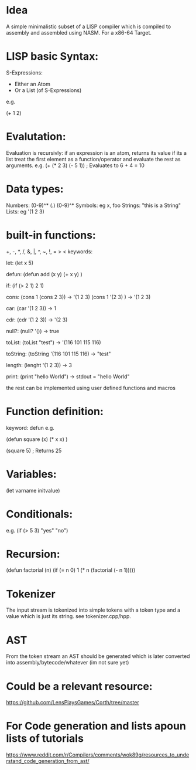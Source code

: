 # Idea

A simple minimalistic subset of a LISP compiler which is compiled to assembly and assembled using NASM.
For a x86-64 Target.

# LISP basic Syntax:

S-Expressions:
- Either an Atom
- Or a List (of S-Expressions)

e.g.

(+ 1 2)

# Evalutation:

Evaluation is recursivly:
if an expression is an atom, returns its value
if its a list treat the first element as a function/operator and evaluate the rest as arguments.
e.g.
(+ (* 2 3) (- 5 1))  ; Evaluates to 6 + 4 = 10

# Data types:
Numbers: (0-9)^* (.) (0-9)^*
Symbols: eg x, foo
Strings: "this is a String"
Lists: eg '(1 2 3)

# built-in functions:
+, -, *, /, &, |, ^, ~, !, = > <
keywords:

let:
(let x 5)

defun:
(defun add (x y) (+ x y) )

if:
(if (> 2 1) 2 1)

cons:
(cons 1 (cons 2 3)) -> '(1 2 3)
(cons 1 '(2 3) ) -> '(1 2 3)

car:
(car '(1 2 3)) -> 1

cdr:
(cdr '(1 2 3)) -> '(2 3)

null?:
(null? '()) -> true
 
toList:
(toList "test") -> '(116 101 115 116)

toString:
(toString '(116 101 115 116) -> "test"

length:
(lenght '(1 2 3)) -> 3

print:
(print "hello World") -> stdout = "hello World"

the rest can be implemented using user defined functions and macros

# Function definition:
keyword: defun
e.g.

(defun square (x)
(* x x)
)

(square 5) ; Returns 25

# Variables:
(let varname initvalue)

# Conditionals:
e.g.
(if (> 5 3) "yes" "no")

# Recursion:
(defun factorial (n)
(if (= n 0) 1
(* n (factorial (- n 1)))))

# Tokenizer
The input stream is tokenized into simple tokens with a token type and a value which is just
its string. see tokenizer.cpp/hpp.

# AST
From the token stream an AST should be generated which is later converted into assembly/bytecode/whatever (im not sure yet)

# Could be a relevant resource:
https://github.com/LensPlaysGames/Corth/tree/master

# For Code generation and lists apoun lists of tutorials
https://www.reddit.com/r/Compilers/comments/wok89g/resources_to_understand_code_generation_from_ast/
